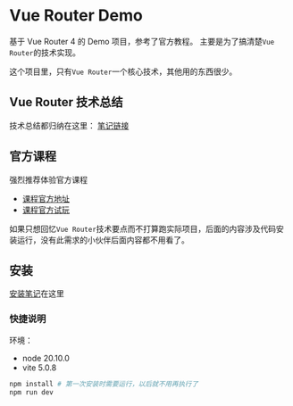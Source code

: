 # Vue Router Demo

基于 Vue Router 4 的 Demo 项目，参考了官方教程。
主要是为了搞清楚`Vue Router`的技术实现。

这个项目里，只有`Vue Router`一个核心技术，其他用的东西很少。

## Vue Router 技术总结

技术总结都归纳在这里：
[笔记链接](https://github.com/superzdd/vue-router-demo-zdd/blob/main/vue-router-note.md)

## 官方课程

强烈推荐体验官方课程

- [课程官方地址](https://vueschool.io/lessons/introduction-to-vue-router-4)
- [课程官方试玩](https://vue-school-router-4-course.netlify.app/)

如果只想回忆`Vue Router`技术要点而不打算跑实际项目，后面的内容涉及代码安装运行，没有此需求的小伙伴后面内容都不用看了。

## 安装

[安装笔记](https://github.com/superzdd/vue-router-demo-zdd/blob/main/install.md)在这里

### 快捷说明

环境：

- node 20.10.0
- vite 5.0.8

```bash
npm install # 第一次安装时需要运行，以后就不用再执行了
npm run dev
```
